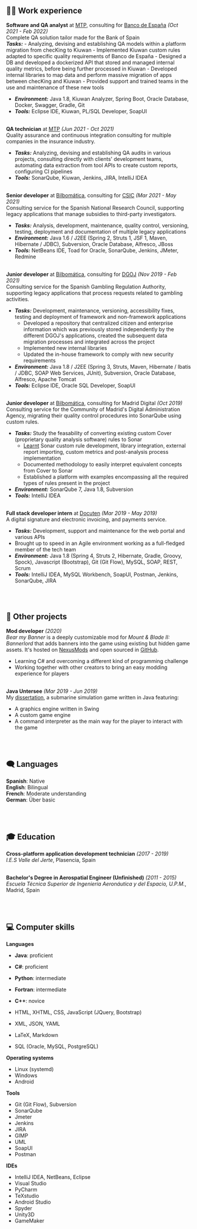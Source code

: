 ## 👨‍💼 Work experience

**Software and QA analyst** at [MTP](https://www.mtp.es/), consulting for [Banco de España](https://www.bde.es/bde/es/) <span class="daterange">_(Oct 2021 - Feb 2022)_</span> <br>
Complete QA solution tailor made for the Bank of Spain  
  **_Tasks:_** 
    - Analyzing, devising and establishing QA models within a platform migration from checKing to Kiuwan
    - Implemented Kiuwan custom rules adapted to specific quality requirements of Banco de España
    - Designed a DB and developed a dockerized API that stored and managed internal quality metrics, before being further processed in Kiuwan
    - Developed internal libraries to map data and perform massive migration of apps between checKing and Kiuwan
    - Provided support and trained teams in the use and maintenance of these new tools
  - **_Environment:_** Java 1.8, Kiuwan Analyzer, Spring Boot, Oracle Database, Docker, Swagger, Gradle, Git
  - **_Tools:_** Eclipse IDE, Kiuwan, PL/SQL Developer, SoapUI
<br><br> 

**QA technician** at [MTP](https://www.mtp.es/) <span class="daterange">_(Jun 2021 - Oct 2021)_</span> <br>
Quality assurance and continuous integration consulting for multiple companies in the insurance industry.
  - **_Tasks:_** Analyzing, devising and establishing QA audits in various projects, consulting directly with clients' development teams, automating data extraction from tool APIs to create custom reports, configuring CI pipelines
  - **_Tools:_** SonarQube, Kiuwan, Jenkins, JIRA, IntelliJ IDEA
<br><br> 

**Senior developer** at [Bilbomática](https://www.bilbomatica.es/), consulting for [CSIC](https://www.csic.es/) <span class="daterange">_(Mar 2021 - May 2021)_</span> <br>
Consulting service for the Spanish National Research Council, supporting legacy applications that manage subsidies to third-party investigators.
  - **_Tasks:_** Analysis, development, maintenance, quality control, versioning, testing, deployment and documentation of multiple legacy applications
  - **_Environment:_** Java 1.6 / J2EE (Spring 2, Struts 1, JSF 1, Maven, Hibernate / JDBC), Subversion, Oracle Database, Alfresco, JBoss
  - **_Tools:_** NetBeans IDE, Toad for Oracle, SonarQube, Jenkins, JMeter, Redmine
<br><br>    

**Junior developer** at [Bilbomática](https://www.bilbomatica.es/), consulting for [DGOJ](https://www.ordenacionjuego.es/) <span class="daterange">_(Nov 2019 - Feb 2021)_</span> <br>
Consulting service for the Spanish Gambling Regulation Authority, supporting legacy applications that process requests related to gambling activities.
  - **_Tasks:_** Development, maintenance, versioning, accessibility fixes, testing and deployment of framework and non-framework applications
    - Developed a repository that centralized citizen and enterprise information which was previously stored independently by the different DGOJ's applications, created the subsequent data migration processes and integrated across the project
    - Implemented new internal libraries
    - Updated the in-house framework to comply with new security requirements
  - **_Environment:_** Java 1.8 / J2EE (Spring 3, Struts, Maven, Hibernate / Ibatis / JDBC, SOAP Web Services, JUnit), Subversion, Oracle Database, Alfresco, Apache Tomcat
  - **_Tools:_** Eclipse IDE, Oracle SQL Developer, SoapUI
<br><br>

**Junior developer** at [Bilbomática](https://www.bilbomatica.es/), consulting for Madrid Digital <span class="daterange">_(Oct 2019)_</span> <br>
Consulting service for the Community of Madrid's Digital Administration Agency, migrating their quality control procedures into SonarQube using custom rules.
  - **_Tasks:_** Study the feasability of converting existing custom Cover (proprietary quality analysis software) rules to Sonar
    - [Learnt](https://github.com/sebaslavigne/sonar-klingon-plugin) Sonar custom rule development, library integration, external report importing, custom metrics and post-analysis process implementation
    - Documented methodology to easily interpret equivalent concepts from Cover to Sonar
    - Established a platform with examples encompassing all the required types of rules present in the project
  - **_Environment:_** SonarQube 7, Java 1.8, Subversion
  - **_Tools:_** IntelliJ IDEA
<br><br>

**Full stack developer intern** at [Docuten](https://docuten.com) <span class="daterange">_(Mar 2019 - May 2019)_</span> <br>
A digital signature and electronic invoicing, and payments service.
  - **_Tasks:_** Development, support and maintenance for the web portal and various APIs
  - Brought up to speed in an Agile environment working as a full-fledged member of the tech team
  - **_Environment:_** Java 1.8 (Spring 4, Struts 2, Hibernate, Gradle, Groovy, Spock), Javascript (Bootstrap), Git (Git Flow), MySQL, SOAP, REST, Scrum
  - **_Tools:_** IntelliJ IDEA, MySQL Workbench, SoapUI, Postman, Jenkins, SonarQube, JIRA

<br><br>

## 🔧 Other projects

**Mod developer** <span class="daterange">_(2020)_</span> <br>
_Bear my Banner_ is a deeply customizable mod for _Mount & Blade II: Bannerlord_ that adds banners into the game using existing but hidden game assets. It's hosted on [NexusMods](https://github.com/sebaslavigne/BearMyBanner) and open sourced in [GitHub](https://www.nexusmods.com/mountandblade2bannerlord/mods/432?tab=description).
  - Learning C# and overcoming a different kind of programming challenge
  - Working together with other creators to bring an easy modding experience for players
<br><br>

**Java Untersee** <span class="daterange">_(Mar 2019 - Jun 2019)_</span> <br>
My [dissertation](https://github.com/sebaslavigne/java-untersee), a submarine simulation game written in Java featuring:
  - A graphics engine written in Swing
  - A custom game engine
  - A command interpreter as the main way for the player to interact with the game

<br><br>

## 🗨️ Languages

**Spanish**: Native<br>
**English**: Bilingual <br>
**French**: Moderate understanding <br>
**German**: Über basic

<br><br>

## 🎓 Education

**Cross-platform application development technician** <span class="daterange">_(2017 - 2019)_</span> <br>
*I.E.S Valle del Jerte*, Plasencia, Spain
<br><br>
  
**Bachelor's Degree in Aerospatial Engineer (Unfinished)** <span class="daterange">_(2011 - 2015)_</span> <br>
*Escuela Técnica Superior de Ingeniería Aeronáutica y del Espacio, U.P.M.*, Madrid, Spain

<br><br>

## 💻 Computer skills

**Languages**
* **Java**: proficient
* **C#**: proficient
* **Python**: intermediate
* **Fortran**: intermediate
* **C++**: novice

* HTML, XHTML, CSS, JavaScript (JQuery, Bootstrap)
* XML, JSON, YAML
* LaTeX, Markdown
* SQL (Oracle, MySQL, PostgreSQL)

**Operating systems**
* Linux (systemd)
* Windows
* Android

**Tools**
* Git (Git Flow), Subversion
* SonarQube
* Jmeter
* Jenkins
* JIRA
* GIMP
* UML
* SoapUI
* Postman
 
**IDEs**
* IntelliJ IDEA, NetBeans, Eclipse
* Visual Studio
* PyCharm
* TeXstudio
* Android Studio
* Spyder
* Unity3D
* GameMaker
